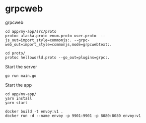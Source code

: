# grpcweb

grpcweb

```
cd app/my-app/src/proto
protoc alaska.proto enum.proto user.proto  --js_out=import_style=commonjs:. --grpc-web_out=import_style=commonjs,mode=grpcwebtext:.
```

```
cd proto/
protoc helloworld.proto --go_out=plugins=grpc:.
```

Start the server

```
go run main.go
```

Start the app

```
cd app/my-app/
yarn install
yarn start
```

```
docker build -t envoy:v1 .
docker run -d --name envoy -p 9901:9901 -p 8080:8080 envoy:v1
```
